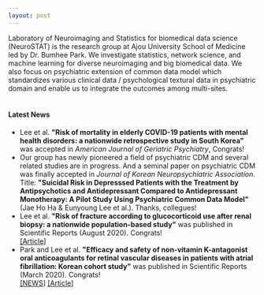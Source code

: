 ```yaml
---
layout: post
---
```

Laboratory of Neuroimaging and Statistics for biomedical data science (NeuroSTAT) is the research group at Ajou University School of Medicine led by Dr. Bumhee Park. We investigate statistics, network science, and machine learning for diverse neuroimaging and big biomedical data. We also focus on psychiatric extension of common data model which standardizes various clinical data / psychological textural data in psychiatric domain and enable us to integrate the outcomes among multi-sites.<br>
<br>
#### Latest News
* Lee et al. **"Risk of mortality in elderly COVID-19 patients with mental health disorders: a nationwide retrospective study in South Korea"** was accepted in _American Journal of Geriatric Psychiatry_, Congrats! <br>
* Our group has newly pioneered a field of psychiatric CDM and several related studies are in progress. And a seminal paper on psychiatric CDM was finally accepted in _Journal of Korean Neuropsychiatric Association_. 
Title: **"Suicidal Risk in Depresssed Patients with the Treatment by Antipsychotics and Antidepressant Compared to Antidepressant Monotherapy: A Pilot Study Using Psychiatric Common Data Model"** (Jae Ho Ha & Eunyoung Lee et al.). Thanks, collegues!  <br>
* Lee et al. **"Risk of fracture according to glucocorticoid use after renal biopsy: a nationwide population-based study"** was published in Scientific Reports (August 2020). Congrats! <br>
[\[Article](https://www.nature.com/articles/s41598-020-70935-w)]<br>
* Park and Lee et al. **"Efficacy and safety of non-vitamin K-antagonist oral anticoagulants for retinal vascular diseases in patients with atrial fibrillation: Korean cohort study"** was published in Scientific Reports (March 2020). Congrats! <br>
[\[NEWS](http://www.mdon.co.kr/news/article.html?no=26578)]
[\[Article](https://www.nature.com/articles/s41598-020-61609-8)]<br>

